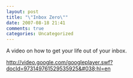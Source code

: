 ```yaml
---
layout: post
title: "\"Inbox Zero\""
date: 2007-08-18 21:41
comments: true
categories: Uncategorized
---
```

A video on how to get your life out of your inbox.

<a href="http://video.google.com/googleplayer.swf?docId=973149761529535925&#038;hl=en">http://video.google.com/googleplayer.swf?docId=973149761529535925&#038;hl=en</a>
